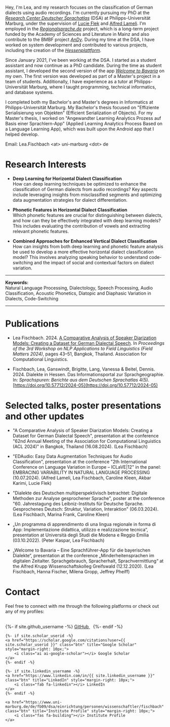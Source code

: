 Hey, I'm Lea, and my research focuses on the classification of German dialects using audio recordings. I'm currently pursuing my PhD at the [_Research Center Deutscher Sprachatlas_](https://www.uni-marburg.de/en/fb09/dsa) (DSA) at Philipps-Universität Marburg, under the supervision of [Lucie Flek](https://www.uni-bonn.de/de/forschung-lehre/forschungsprofil/transdisziplinaere-forschungsbereiche/tra1/mitgliederverzeichnis/lucie-flek) and [Alfred Lameli](https://www.uni-marburg.de/de/fb09/dsa/einrichtung/personen/lameli/start-99). I'm employed in the [_Regionalsprache.de_](https://regionalsprache.de/en/home.aspx) project, which is a long-term project funded by the Academy of Sciences and Literature in Mainz and also contribute to the BMBF project [_AnDy_](https://www.uni-marburg.de/en/fb09/dsa/projects/current-projects/andy). During my time at the DSA, I have worked on system development and contributed to various projects, including the creation of the [_Hessenplattform_](https://dsa.info/hessen/).

Since January 2021, I've been working at the DSA. I started as a student assistant and now continue as a PhD candidate. During the time as student assistant, I developed the second version of the app [_Welcome to Bavaria_](https://www.uni-marburg.de/de/fb09/dsa/projekte/abgeschlossene-projekte/app-welcome-to-bavaria-1/app-welcome-to-bavaria) on my own. The first version was developed as part of a Master's project in a team of students. Additionally, I have experience as a tutor at Philipps-Universität Marburg, where I taught programming, technical informatics, and database systems.

I completed both my Bachelor's and Master's degrees in Informatics at Philipps-Universität Marburg. My Bachelor's thesis focused on "Effiziente Serialisierung von Objekten" (Efficient Serialization of Objects). For my Master's thesis, I worked on "Angewandter Learning Analytics Prozess auf Basis einer Sprachlern-App" (Applied Learning Analytics Process Based on a Language Learning App), which was built upon the Android app that I helped develop.

<span class="highlight-color">Email</span>: Lea.Fischbach \<at\> uni-marburg \<dot\> de

# Research Interests

<!--
My research is organized into three main areas of focus:

1. **Horizontal Dialect Classification Using Deep Learning**  
   *How can deep learning techniques be optimized to improve the classification of German dialects based on audio recordings?*

   - **Insights from Misclassified Segments:**  
     What insights can be gained by comparing the properties of misclassified segments with the overall dataset properties?

   - **Data Augmentation:**  
     How does data augmentation affect dialect classification model performance, and what are the optimal strategies for balancing augmentation with original data, particularly regarding the types of augmentation used, its impact on rare speakers and dialects, and the potential shift in model focus from speaker recognition to dialect differentiation?

2. **Horizontal Dialect Classification Using Phonetic Features**  
   *Which phonetic features are most effective in distinguishing between dialects, and how can they be integrated with deep learning models?*

   - **Vowel Contributions:**  
     How much information do vowels alone contribute to dialect classification compared to full audio segments?

   - **Phonetic Feature Extraction:**  
     What are the most relevant phonetic features for distinguishing dialects, and how can they be extracted?

3. **Combined Approaches for Vertical Dialect Classification**  
   *Can insights from deep learning and phonetic feature analysis be used to construct an enhanced dialect classification model for horizontal classification?*

   - **Dialect Switching Analysis:**  
     How can the analysis of individual speaking behavior and dialectal variation within specific segments reveal whether a speaker is a dialect switcher, shifter, or remains consistent, and what factors, such as social environment, audience, and conversational context, influence these dialectal changes?
-->

- **Deep Learning for Horizontal Dialect Classification**<br>
How can deep learning techniques be optimized to enhance the classification of German dialects from audio recordings? Key aspects include leveraging insights from misclassified segments and optimizing data augmentation strategies for dialect differentiation.

- **Phonetic Features in Horizontal Dialect Classification**<br>
Which phonetic features are crucial for distinguishing between dialects, and how can they be effectively integrated with deep learning models? This includes evaluating the contribution of vowels and extracting relevant phonetic features.

- **Combined Approaches for Enhanced Vertical Dialect Classification**<br>
How can insights from both deep learning and phonetic feature analysis be used to develop a more effective horizontal dialect classification model? This involves analyzing speaking behavior to understand code-switching and the impact of social and contextual factors on dialect variation.

---

**Keywords:**  
<span class="highlight-color">Natural Language Processing</span>, <span class="highlight-color">Dialectology</span>, <span class="highlight-color">Speech Processing</span>, <span class="highlight-color">Audio Classification</span>, <span class="highlight-color">Acoustic Phonetics</span>, <span class="highlight-color">Diatopic and Diaphasic Variation in Dialects</span>, <span class="highlight-color">Code-Switching</span>

---

# Publications
- <span class="highlight-color">Lea Fischbach</span>. 2024. [A Comparative Analysis of Speaker Diarization Models: Creating a Dataset for German Dialectal Speech](https://aclanthology.org/2024.fieldmatters-1.6/). In _Proceedings of the 3rd Workshop on NLP Applications to Field Linguistics (Field Matters 2024)_, pages 43–51, Bangkok, Thailand. Association for Computational Linguistics.

- <span class="highlight-color">Fischbach, Lea</span>, Ganswindt, Brigitte, Lang, Vanessa & Beitel, Dennis. 2024. Dialekte in Hessen. Das Informationsportal zur Sprachgeographie. In: _Sprachspuren: Berichte aus dem Deutschen Sprachatlas_ 4(5). [https://doi.org/10.57712/2024-05](https://doi.org/10.57712/2024-05)

# Selected talks, poster presentations and other updates
- "A Comparative Analysis of Speaker Diarization Models: Creating a Dataset for German Dialectal Speech", presentation at the conference "62nd Annual Meeting of the Association for Computational Linguistics (ACL 2024)" in Bangkok, Thailand (16.08.2024). (<span class="highlight-color">Lea Fischbach</span>)

- "EDAudio: Easy Data Augmentation Techniques for Audio Classification", presentation at the conference "2th International Conference on Language Variation in Europe – ICLaVE\|12" in the panel: EMBRACING VARIABILITY IN NATURAL LANGUAGE PROCESSING (10.07.2024). (Alfred Lameli, <span class="highlight-color">Lea Fischbach</span>, Caroline Kleen, Akbar Karimi, Lucie Flek)

- "Dialekte des Deutschen multiperspektivisch betrachtet: Digitale Methoden zur Analyse gesprochener Sprache",  poster at the conference "60. Jahrestagung des Leibniz-Instituts für Deutsche Sprache. Gesprochenes Deutsch: Struktur, Variation, Interaktion" (06.03.2024). (<span class="highlight-color">Lea Fischbach</span>, Marina Frank, Caroline Kleen)

- „Un programma di apprendimento di una lingua regionale in forma di App: Implementazione didattica, utilizzo e realizzazione tecnica“,  presentation at Università degli Studi die Modena e Reggio Emilia (03.10.2022). (Peter Kaspar, <span class="highlight-color">Lea Fischbach</span>)

- „Welcome to Bavaria – Eine Sprachführer-App für die bayerischen Dialekte“, presentation at the conference „Minderheitensprachen im digitalen Zeitalter. Sprachgebrauch, Spracherhalt, Sprachvermittlung“ at the Alfred Krupp Wissenschaftskolleg Greifswald (12.12.2020). (<span class="highlight-color">Lea Fischbach</span>, Hanna Fischer, Milena Gropp, Jeffrey Pheiff)

# Contact
Feel free to connect with me through the following platforms or check out any of my profiles: <br><br>

<div class="buttons-cluster">
    {%- if site.github_username -%}
    <a href="https://github.com/{{ site.github_username }}" class="btn" title="GitHub" style="margin-right: 10px;">
        <i class="fab fa-github"></i> GitHub
    </a>
    {%- endif -%}

    {%- if site.scholar_userid -%}
    <a href="https://scholar.google.com/citations?user={{ site.scholar_userid }}" class="btn" title="Google Scholar" style="margin-right: 10px;">
        <i class="ai ai-google-scholar"></i> Google Scholar
    </a>
    {%- endif -%}

    {%- if site.linkedin_username -%}
    <a href="https://www.linkedin.com/in/{{ site.linkedin_username }}" class="btn" title="LinkedIn" style="margin-right: 10px;">
        <i class="fab fa-linkedin"></i> LinkedIn
    </a>
    {%- endif -%}

    <a href="https://www.uni-marburg.de/de/fb09/dsa/einrichtung/personen/wissenschaftler/fischbach" class="btn" title="Institute Profile" style="margin-right: 10px;">
        <i class="fas fa-building"></i> Institute Profile
    </a>
</div>
